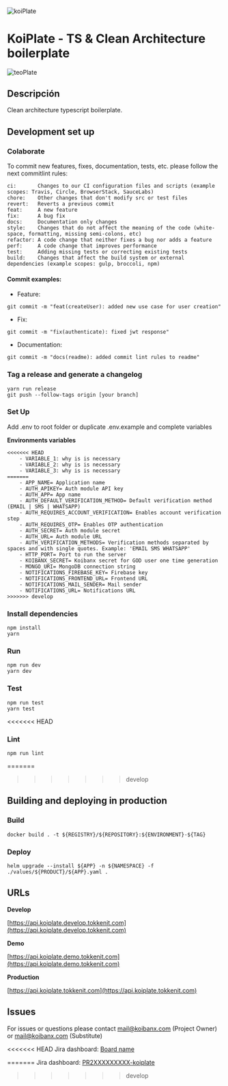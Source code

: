####

<img src="https://i.ibb.co/y4VJQ7L/Mask-group-2.png" alt="koiPlate">

# KoiPlate - TS & Clean Architecture boilerplate

[//]: # "Cambiar la version en la siguiente linea cuando se incrementa"

<img src="https://img.shields.io/badge/version-v0.23.0-orange" alt="teoPlate">

## Descripción

Clean architecture typescript boilerplate.

## Development set up

### Colaborate

To commit new features, fixes, documentation, tests, etc. please follow the next commitlint rules:

```
ci:       Changes to our CI configuration files and scripts (example scopes: Travis, Circle, BrowserStack, SauceLabs)
chore:    Other changes that don't modify src or test files
revert:   Reverts a previous commit
feat:     A new feature
fix:      A bug fix
docs:     Documentation only changes
style:    Changes that do not affect the meaning of the code (white-space, formatting, missing semi-colons, etc)
refactor: A code change that neither fixes a bug nor adds a feature
perf:     A code change that improves performance
test:     Adding missing tests or correcting existing tests
build:    Changes that affect the build system or external dependencies (example scopes: gulp, broccoli, npm)
```

#### Commit examples:

- Feature:

```
git commit -m "feat(createUser): added new use case for user creation"
```

- Fix:

```
git commit -m "fix(authenticate): fixed jwt response"
```

- Documentation:

```
git commit -m "docs(readme): added commit lint rules to readme"
```

### Tag a release and generate a changelog

```
yarn run release
git push --follow-tags origin [your branch]
```

### Set Up

Add .env to root folder or duplicate .env.example and complete variables

**Environments variables**

```
<<<<<<< HEAD
    - VARIABLE_1: why is is necessary
    - VARIABLE_2: why is is necessary
    - VARIABLE_3: why is is necessary
=======
    - APP_NAME= Application name
    - AUTH_APIKEY= Auth module API key
    - AUTH_APP= App name
    - AUTH_DEFAULT_VERIFICATION_METHOD= Default verification method (EMAIL | SMS | WHATSAPP)
    - AUTH_REQUIRES_ACCOUNT_VERIFICATION= Enables account verification step
    - AUTH_REQUIRES_OTP= Enables OTP authentication
    - AUTH_SECRET= Auth module secret
    - AUTH_URL= Auth module URL
    - AUTH_VERIFICATION_METHODS= Verification methods separated by spaces and with single quotes. Example: 'EMAIL SMS WHATSAPP'
    - HTTP_PORT= Port to run the server
    - KOIBANX_SECRET= Koibanx secret for GOD user one time generation
    - MONGO_URI= MongoDB connection string
    - NOTIFICATIONS_FIREBASE_KEY= Firebase key
    - NOTIFICATIONS_FRONTEND_URL= Frontend URL
    - NOTIFICATIONS_MAIL_SENDER= Mail sender
    - NOTIFICATIONS_URL= Notifications URL
>>>>>>> develop
```

### Install dependencies

```
npm install
yarn
```

### Run

```
npm run dev
yarn dev
```

### Test

```
npm run test
yarn test
```

<<<<<<< HEAD

### Lint

```
npm run lint
```

=======

> > > > > > > develop

## Building and deploying in production

### Build

```
docker build . -t ${REGISTRY}/${REPOSITORY}:${ENVIRONMENT}-${TAG}
```

### Deploy

```
helm upgrade --install ${APP} -n ${NAMESPACE} -f ./values/${PRODUCT}/${APP}.yaml .
```

## URLs

**Develop**

[https://api.koiplate.develop.tokkenit.com](https://api.koiplate.develop.tokkenit.com)

**Demo**

[https://api.koiplate.demo.tokkenit.com](https://api.koiplate.demo.tokkenit.com)

**Production**

[https://api.koiplate.tokkenit.com](https://api.koiplate.tokkenit.com)

## Issues

For issues or questions please contact [mail@koibanx.com](mailto:nombre@koibanx.com?subject=[GitHub]%20Project%20Name%20) (Project Owner) or [mail@koibanx.com](mailto:nombre@koibanx.com?subject=[GitHub]%20Project%20Name%20) (Substitute)

<<<<<<< HEAD
Jira dashboard: [Board name](https://www.jira.com)

=======
Jira dashboard: [PR2XXXXXXXXX-koiplate](https://koibanx.atlassian.net/jira/software/c/projects/PGXXXXX/boards/XXX)

> > > > > > > develop
